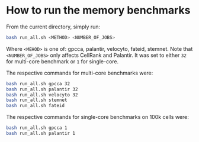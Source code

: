 # How to run the memory benchmarks

From the current directory, simply run:
```bash
bash run_all.sh <METHOD> <NUMBER_OF_JOBS>
```

Where `<MEHOD>` is one of: gpcca, palantir, velocyto, fateid, stemnet.
Note that `<NUMBER_OF_JOBS>` only affects CellRank and Palantir.
It was set to either `32` for multi-core benchmark or `1` for single-core.

The respective commands for multi-core benchmarks were:
```bash
bash run_all.sh gpcca 32
bash run_all.sh palantir 32
bash run_all.sh velocyto 32
bash run_all.sh stemnet
bash run_all.sh fateid
```

The respective commands for single-core benchmarks on 100k cells were:
```bash
bash run_all.sh gpcca 1
bash run_all.sh palantir 1
```
